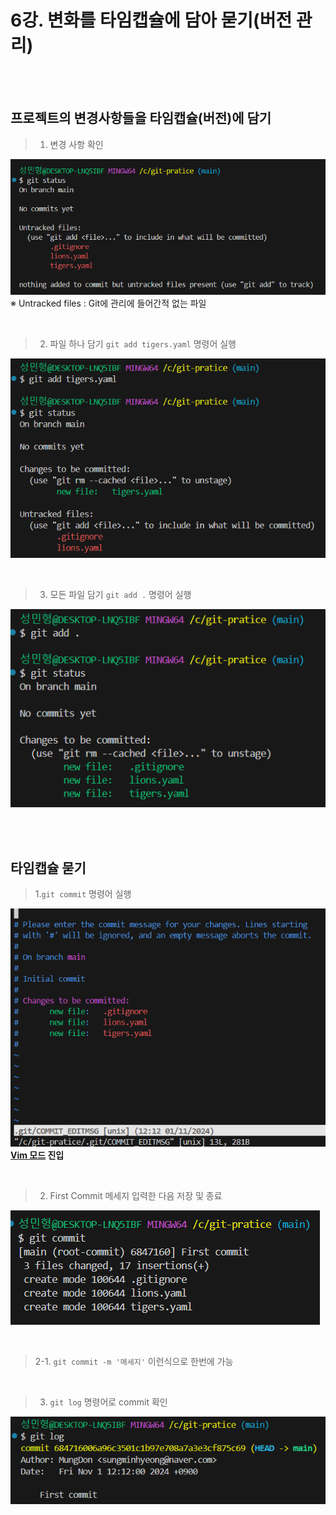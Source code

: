 # 6강. 변화를 타임캡슐에 담아 묻기(버전 관리)

&nbsp;    
&nbsp;

## 프로젝트의 변경사항들을 타임캡슐(버전)에 담기
> 1. 변경 사항 확인

![img_11.png](img_11.png)
※ Untracked files : Git에 관리에 들어간적 없는 파일    

&nbsp;   

> 2. 파일 하나 담기 `git add tigers.yaml` 명령어 실행

![img_12.png](img_12.png)    


&nbsp;     

>3. 모든 파일 담기 `git add .` 명령어 실행

![img_13.png](img_13.png)

&nbsp;    
&nbsp;

## 타임캡슐 묻기
> 1.`git commit` 명령어 실행

![img_14.png](img_14.png)   
**[Vim 모드]() 진입**    

&nbsp;

> 2. First Commit 메세지 입력한 다음 저장 및 종료

![img_15.png](img_15.png)     

&nbsp;     

> 2-1. `git commit -m '메세지'` 이런식으로 한번에 가능

&nbsp;

> 3. `git log` 명령어로 commit 확인

![img_16.png](img_16.png)

